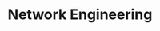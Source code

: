 ---
title: Network Engineering
menu:
    sidebar:
        name: Network Engineering
        identifier: networks
        weight: 200
---